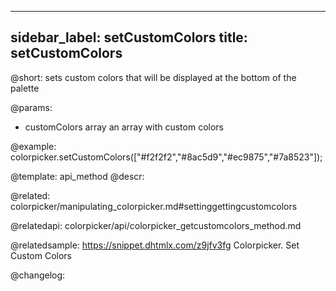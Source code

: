 
---
sidebar_label: setCustomColors
title: setCustomColors
---          

@short: sets custom colors that will be displayed at the bottom of the palette


@params:
- customColors    array    an array with custom colors



@example:
colorpicker.setCustomColors(["#f2f2f2","#8ac5d9","#ec9875","#7a8523"]);


@template: api_method
@descr:

@related: colorpicker/manipulating_colorpicker.md#settinggettingcustomcolors

@relatedapi:
colorpicker/api/colorpicker_getcustomcolors_method.md

@relatedsample:
https://snippet.dhtmlx.com/z9jfv3fg	Colorpicker. Set Custom Colors

@changelog:


